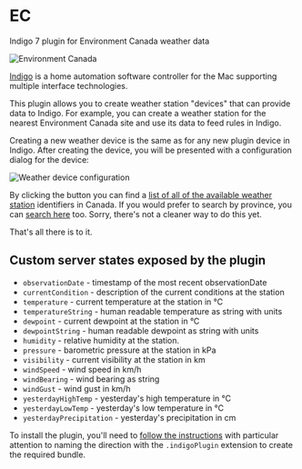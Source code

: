# EC

Indigo 7 plugin for Environment Canada weather data

![Environment Canada](http://www.public-domain-photos.com/free-cliparts-1/flags/america/national_flag_of_canada_.png)

[Indigo](https://www.indigodomo.com) is a home automation software controller for the Mac supporting multiple interface technologies.

This plugin allows you to create weather station "devices" that can provide data to Indigo. For example, you can create a weather station for the nearest Environment Canada site and use its data to feed rules in Indigo.

Creating a new weather device is the same as for any new plugin device in Indigo. After creating the device, you will be presented with a configuration dialog for the device:

![Weather device configuration](http://res.cloudinary.com/deleyamlh/image/upload/v1487671703/Screen_Shot_2017-02-21_at_05.06.28_jvyxpw.png)

By clicking the button you can find a [list of all of the available weather station](http://dd.weather.gc.ca/citypage_weather/docs/site_list_towns_en.csv) identifiers in Canada. If you would prefer to search by province, you can [search here](http://dd.weather.gc.ca/citypage_weather/xml/) too. Sorry, there's not a cleaner way to do this yet.

That's all there is to it.

## Custom server states exposed by the plugin

- `observationDate` - timestamp of the most recent observationDate
- `currentCondition` - description of the current conditions at the station
- `temperature` - current temperature at the station in °C
- `temperatureString` - human readable temperature as string with units
- `dewpoint` - current dewpoint at the station in °C
- `dewpointString` - human readable dewpoint as string with units
- `humidity` - relative humidity at the station.
- `pressure` - barometric pressure at the station in kPa
- `visibility` - current visibility at the station in km
- `windSpeed` - wind speed in km/h
- `windBearing` - wind bearing as string
- `windGust` - wind gust in km/h
- `yesterdayHighTemp` - yesterday's high temperature in °C
- `yesterdayLowTemp` - yesterday's low temperature in °C
- `yesterdayPrecipitation` - yesterday's precipitation in cm

To install the plugin, you'll need to [follow the instructions](http://wiki.indigodomo.com/doku.php?id=indigo_6_documentation:plugin_guide) with particular attention to naming the direction with the `.indigoPlugin` extension to create the required bundle. 
